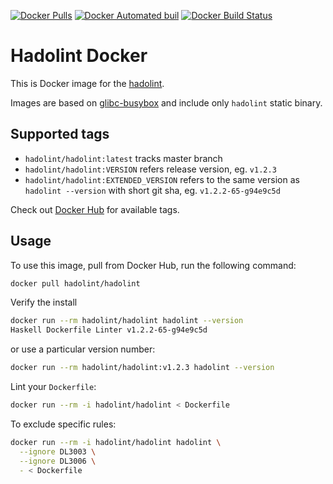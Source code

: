 [![Docker Pulls](https://img.shields.io/docker/pulls/hadolint/hadolint.svg)]() [![Docker Automated buil](https://img.shields.io/docker/automated/hadolint/hadolint.svg)]() [![Docker Build Status](https://img.shields.io/docker/build/hadolint/hadolint.svg)]()

# Hadolint Docker

This is Docker image for the [hadolint](https://github.com/hadolint/hadolint).

Images are based on [glibc-busybox](https://hub.docker.com/_/busybox/) and include only `hadolint` static binary.

## Supported tags

- `hadolint/hadolint:latest` tracks master branch
- `hadolint/hadolint:VERSION` refers release version, eg. `v1.2.3`
- `hadolint/hadolint:EXTENDED_VERSION` refers to the same version as `hadolint --version` with short git sha, eg. `v1.2.2-65-g94e9c5d`

Check out [Docker Hub](https://hub.docker.com/r/hadolint/hadolint/tags/) for available tags.

## Usage

To use this image, pull from Docker Hub, run the following command:

```bash
docker pull hadolint/hadolint
```

Verify the install

```bash
docker run --rm hadolint/hadolint hadolint --version
Haskell Dockerfile Linter v1.2.2-65-g94e9c5d
```

or use a particular version number:

```bash
docker run --rm hadolint/hadolint:v1.2.3 hadolint --version
```

Lint your `Dockerfile`:

```bash
docker run --rm -i hadolint/hadolint < Dockerfile
```

To exclude specific rules:

```bash
docker run --rm -i hadolint/hadolint hadolint \
  --ignore DL3003 \
  --ignore DL3006 \
  - < Dockerfile
```

